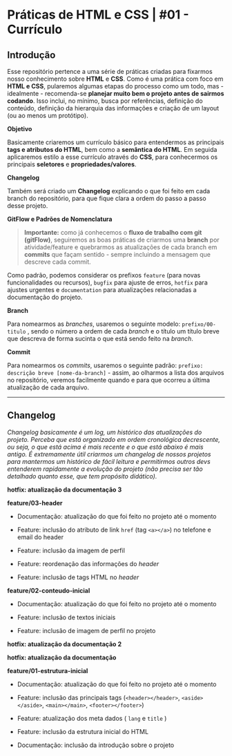 # Práticas de HTML e CSS | #01 - Currículo

## Introdução

Esse repositório pertence a uma série de práticas criadas para fixarmos nosso conhecimento sobre **HTML** e **CSS**. Como é uma prática com foco em **HTML e CSS**, pularemos algumas etapas do processo como um todo, mas - idealmente - recomenda-se **planejar muito bem o projeto antes de sairmos codando**. Isso inclui, no mínimo, busca por referências, definição do conteúdo, definição da hierarquia das informações e criação de um layout (ou ao menos um protótipo).

**Objetivo**

Basicamente criaremos um currículo básico para entendermos as principais **tags e atributos do HTML**, bem como a **semântica do HTML**. Em seguida aplicaremos estilo a esse currículo através do **CSS**, para conhecermos os principais **seletores** e **propriedades/valores**.

**Changelog**

Também será criado um **Changelog** explicando o que foi feito em cada branch do repositório, para que fique clara a ordem do passo a passo desse projeto.

**GitFlow e Padrões de Nomenclatura**

> **Importante:** como já conhecemos o **fluxo de trabalho com git (gitFlow)**, seguiremos as boas práticas de criarmos uma **branch** por atividade/feature e quebrarmos as atualizações de cada branch em **commits** que façam sentido - sempre incluindo a mensagem que descreve cada commit.

Como padrão, podemos considerar os prefixos `feature` (para novas funcionalidades ou recursos), `bugfix` para ajuste de erros, `hotfix` para ajustes urgentes e `documentation` para atualizações relacionadas a documentação do projeto.

**Branch**

Para nomearmos as _branches_, usaremos o seguinte modelo: `prefixo/00-titulo` , sendo o número a ordem de cada _branch_ e o título um título breve que descreva de forma sucinta o que está sendo feito na _branch_.

**Commit**

Para nomearmos os _commits_, usaremos o seguinte padrão: `prefixo: descrição breve [nome-da-branch]` - assim, ao olharmos a lista dos arquivos no repositório, veremos facilmente quando e para que ocorreu a última atualização de cada arquivo.

___

## Changelog

_Changelog basicamente é um log, um histórico das atualizações do projeto. Perceba que está organizado em ordem cronológica decrescente, ou seja, o que está acima é mais recente e o que está abaixo é mais antigo. É extremamente útil criarmos um changelog de nossos projetos para mantermos um histórico de fácil leitura e permitirmos outros devs entenderem rapidamente a evolução do projeto (não precisa ser tão detalhado quanto esse, que tem propósito didático)._

**hotfix: atualização da documentação 3**

**feature/03-header**

* Documentação: atualização do que foi feito no projeto até o momento

* Feature: inclusão do atributo de link `href` (tag `<a></a>`) no telefone e email do header

* Feature: inclusão da imagem de perfil

* Feature: reordenação das informações do _header_

* Feature: inclusão de tags HTML no _header_

**feature/02-conteudo-inicial**

* Documentação: atualização do que foi feito no projeto até o momento

* Feature: inclusão de textos iniciais

* Feature: inclusão de imagem de perfil no projeto

**hotfix: atualização da documentação 2**

**hotfix: atualização da documentação**

**feature/01-estrutura-inicial**

* Documentação: atualização do que foi feito no projeto até o momento

* Feature: inclusão das principais tags (`<header></header>`,    `<aside></aside>`,    `<main></main>`,    `<footer></footer>`)

* Feature: atualização dos meta dados ( `lang` e `title` )

* Feature: inclusão da estrutura inicial do HTML

* Documentação: inclusão da introdução sobre o projeto
